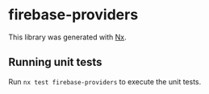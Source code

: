 # firebase-providers

This library was generated with [Nx](https://nx.dev).

## Running unit tests

Run `nx test firebase-providers` to execute the unit tests.
